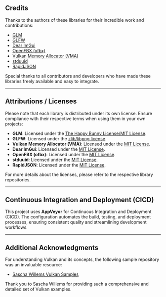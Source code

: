## Credits
Thanks to the authors of these libraries for their incredible work and contributions:  
- [GLM](https://github.com/g-truc/glm.git)  
- [GLFW](https://github.com/glfw/glfw)  
- [Dear ImGui](https://github.com/ocornut/imgui)  
- [OpenFBX (ofbx)](https://github.com/nem0/OpenFBX)  
- [Vulkan Memory Allocator (VMA)](https://github.com/GPUOpen-LibrariesAndSDKs/VulkanMemoryAllocator)  
- [stduuid](https://github.com/mariusbancila/stduuid)  
- [RapidJSON](https://github.com/Tencent/rapidjson)  

Special thanks to all contributors and developers who have made these libraries freely available and easy to integrate.

---

## Attributions / Licenses
Please note that each library is distributed under its own license. Ensure compliance with their respective terms when using them in your own projects:  

- **GLM**: Licensed under the [The Happy Bunny License/MIT License](https://github.com/g-truc/glm/blob/master/copying.txt).  
- **GLFW**: Licensed under the [zlib/libpng license](https://github.com/glfw/glfw/blob/master/LICENSE.md).  
- **Vulkan Memory Allocator (VMA)**: Licensed under the [MIT License](https://github.com/GPUOpen-LibrariesAndSDKs/VulkanMemoryAllocator/blob/master/LICENSE.txt).  
- **Dear ImGui**: Licensed under the [MIT License](https://github.com/ocornut/imgui/blob/master/LICENSE.txt).  
- **OpenFBX (ofbx)**: Licensed under the [MIT License](https://github.com/nem0/OpenFBX/blob/master/LICENSE).  
- **stduuid**: Licensed under the [MIT License](https://github.com/mariusbancila/stduuid/blob/master/LICENSE).  
- **RapidJSON**: Licensed under the [MIT License](https://github.com/Tencent/rapidjson/blob/master/license.txt).  

For more details about the licenses, please refer to the respective library repositories.

---

## Continuous Integration and Deployment (CICD)
This project uses **AppVeyor** for Continuous Integration and Deployment (CICD). The configuration automates the build, testing, and deployment processes, ensuring consistent quality and streamlining development workflows.

---

## Additional Acknowledgments
For understanding Vulkan and its concepts, the following sample repository was an invaluable resource:  
- [Sascha Willems Vulkan Samples](https://github.com/SaschaWillems/Vulkan)  

Thank you to Sascha Willems for providing such a comprehensive and detailed set of Vulkan examples.
